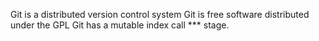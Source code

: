 Git is a distributed version control system
Git is free software distributed under the GPL
Git has a mutable index call ***  stage.
